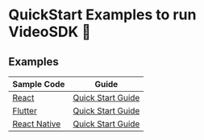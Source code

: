 # QuickStart Examples to run VideoSDK 🚀

## Examples

| Sample Code                                                                        | Guide                                                                                                          |
| ---------------------------------------------------------------------------------- | -------------------------------------------------------------------------------------------------------------- |
| [React](https://github.com/videosdk-live/quickstart/tree/main/react)               | [Quick Start Guide](https://docs.videosdk.live/react-rtc/guide/video-and-audio-calling-api-sdk/quick-start)    |
| [Flutter](https://github.com/videosdk-live/quickstart/tree/main/flutter)           | [Quick Start Guide](https://docs.videosdk.live/flutter-rtc/guide/video-and-audio-calling-api-sdk/quick-start)  |
| [React Native](https://github.com/videosdk-live/quickstart/tree/main/react-native) | [Quick Start Guide](https://docs.videosdk.live/react-native/guide/video-and-audio-calling-api-sdk/quick-start) |
